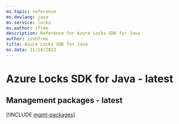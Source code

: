 ```yaml
---
ms.topic: reference
ms.devlang: java
ms.service: locks
ms.author: jfree
description: Reference for Azure Locks SDK for Java
author: joshfree
title: Azure Locks SDK for Java
ms.data: 11/14/2022
---
```

# Azure Locks SDK for Java - latest

## Management packages - latest
[!INCLUDE [mgmt-packages](locks-mgmt-index.md)]